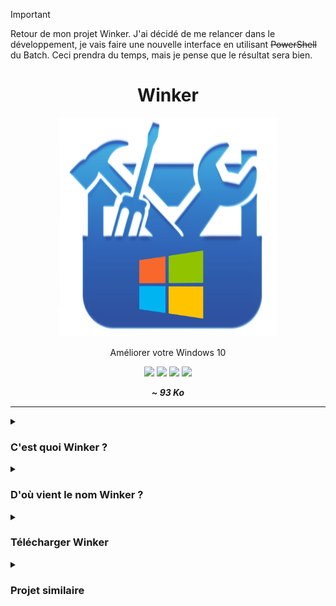 > [!IMPORTANT]
> Retour de mon projet Winker. J'ai décidé de me relancer dans le développement, je vais faire une nouvelle interface en utilisant ~~PowerShell~~ du Batch. Ceci prendra du temps, mais je pense que le résultat sera bien.

<div align="center">
  <h1>Winker</h1>
  <img src="logo.png" height="350" width="350" />
  <p>Améliorer votre Windows 10</p>
  
  <img src="https://img.shields.io/github/stars/LeBazarDeBryan/Winker?color=00aaff&style=for-the-badge&label=%C3%89toile" />
  <img src="https://img.shields.io/github/issues/LeBazarDeBryan/Winker?color=00aaff&style=for-the-badge&label=Issues" />
  <img src="https://img.shields.io/github/release/LeBazarDeBryan/Winker?color=00aaff&style=for-the-badge&label=Version" />
  <img src="https://img.shields.io/github/downloads/LeBazarDeBryan/Winker/total.svg?color=00aaff&style=for-the-badge&label=Telechargement" />
  <p><strong><em>~ 93 Ko</em></strong></p>
</div>

___

<details>
<summary><h3>C'est quoi Winker ?</h3></summary>
<p>Winker est un dossier qui regroupe plein de petits logiciels (.bat et .reg) qui permet d'améliorer Windows 10. Prochainement, la version 2.0 sera en PowerShell donc aurevoir les dossiers!</p>
</details>

<details>
<summary><h3>D'où vient le nom Winker ?</h3></summary>
<p>Winker est un mix de Windows et Tweaker.</p>
</details>

<details>
<summary><h3>Télécharger Winker</h3></summary>
<p>Vous pouvez télécharger Winker <a href="">ici</a> ou <a href="Winker.zip?raw=true">ici</a>.</p>
</details>

<details>
<summary><h3>Projet similaire</h3></summary>
<p>J'ai aussi réalisé un autre projet sous le nom de <a href="https://github.com/LeBazarDeBryan/felix">félix!</a> et un autre projet pour Android appelé d'<a href="https://github.com/LeBazarDeBryan/Androker">Androker</a>.</p>
</details>
</div>
